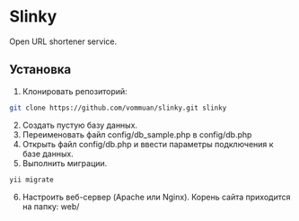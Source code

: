 # Slinky

Open URL shortener service.

## Установка

1. Клонировать репозиторий:

```bash
git clone https://github.com/vommuan/slinky.git slinky
```

2. Создать пустую базу данных.
3. Переименовать файл config/db_sample.php в config/db.php
4. Открыть файл config/db.php и ввести параметры подключения к базе данных.
5. Выполнить миграции.

```bash
yii migrate
```

6. Настроить веб-сервер (Apache или Nginx). Корень сайта приходится на папку: web/
